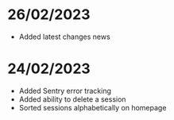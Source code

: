 # 26/02/2023

- Added latest changes news

# 24/02/2023

- Added Sentry error tracking
- Added ability to delete a session
- Sorted sessions alphabetically on homepage
